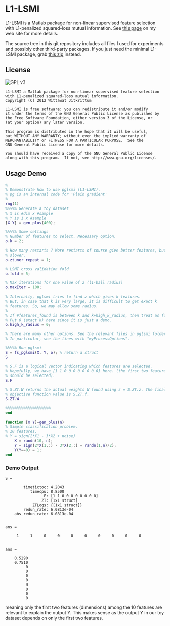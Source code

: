 # L1-LSMI

L1-LSMI is a Matlab package for non-linear supervised feature selection 
with L1-penalized squared-loss mutual information. See [this
page](http://wittawat.com/pages/l1lsmi.html) on my web site for more details.

The source tree in this git repository includes all files I used for
experiments and possibly other third-party packages. If you just need the
minimal L1-LSMI package, grab [this
zip](http://wittawat.com/pages/files/l1lsmi.zip) instead.

## License 
![GPL v3](http://www.gnu.org/graphics/gplv3-127x51.png "GPL v3")

    L1-LSMI a Matlab package for non-linear supervised feature selection 
    with L1-penalized squared-loss mutual information.
    Copyright (C) 2012 Wittawat Jitkrittum

    L1-LSMI is free software: you can redistribute it and/or modify
    it under the terms of the GNU General Public License as published by
    the Free Software Foundation, either version 3 of the License, or
    (at your option) any later version.

    This program is distributed in the hope that it will be useful,
    but WITHOUT ANY WARRANTY; without even the implied warranty of
    MERCHANTABILITY or FITNESS FOR A PARTICULAR PURPOSE.  See the
    GNU General Public License for more details.

    You should have received a copy of the GNU General Public License
    along with this program.  If not, see http://www.gnu.org/licenses/.

## Usage Demo 

```matlab
%
% Demonstrate how to use pglsmi (L1-LSMI).
% pg is an internal code for 'Plain gradient'
%
rng(1)
%%%%% Generate a toy dataset
% X is #dim x #sample
% Y is 1 x #sample
[X Y] = gen_plus(400);

%%%%% Some settings
% Number of features to select. Necessary option.
o.k = 2;

% How many restarts ? More restarts of course give better features, but
% slower.
o.ztuner_repeat = 1;

% LSMI cross validation fold
o.fold = 5; 

% Max iterations for one value of z (l1-ball radius)
o.maxIter = 100;

% Internally, pglsmi tries to find z which gives k features.
% But, in case that k is very large, it is difficult to get exact k
% features. So, we may allow some radius.
% 
% If #features_found is between k and k+high_k_radius, then treat as found.
% Put 0 (exact k) here since it is just a demo. 
o.high_k_radius = 0; 

% There are many other options. See the relevant files in pglsmi folder.
% In particular, see the lines with "myProcessOptions".

%%%%% Run pglsmi
S = fs_pglsmi(X, Y, o); % return a struct 
S

% S.F is a logical vector indicating which features are selected.
% Hopefully, we have [1 1 0 0 0 0 0 0 0 0] here. (the first two features 
% should be selected).
S.F

% S.ZT.W returns the actual weights W found using z = S.ZT.z. The final
% objective function value is S.ZT.f.
S.ZT.W

%%%%%%%%%%%%%%%%%%%%
end

function [X Y]=gen_plus(n)
% Simple classification problem.    
% 10 features.
% Y = sign(2*X1 - 3*X2 + noise)
    X = randn(10, n);
    Y = sign(2*X(1,:) - 3*X(2,:) + randn(1,n)/2);
    Y(Y==0) = 1;
end

```

### Demo Output 
    S = 

            timetictoc: 4.2043
               timecpu: 8.8500
                     F: [1 1 0 0 0 0 0 0 0 0]
                    ZT: [1x1 struct]
                ZTLogs: {[1x1 struct]}
            redun_rate: 6.0813e-04
        abs_redun_rate: 6.0813e-04


    ans =

         1     1     0     0     0     0     0     0     0     0


    ans =

        0.5290
        0.7510
             0
             0
             0
             0
             0
             0
             0
             0

meaning only the first two features (dimensions) among the 10 features are 
relevant to explain the output Y. This makes sense as the output Y in our toy 
dataset depends on only the first two features.



